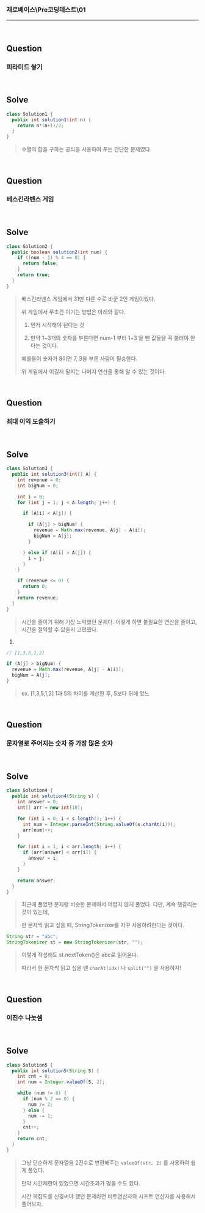 ### 제로베이스\Pre코딩테스트\01

---

<br/>

## Question

### **피라미드 쌓기**

<br/>

## Solve

```java
class Solution1 {
  public int solution1(int n) {
    return n*(n+1)/2;
  }
}
```

> 수열의 합을 구하는 공식을 사용하여 푸는 간단한 문제였다.

<br/>

## Question

### **베스킨라벤스 게임**

<br/>

## Solve

```java
class Solution2 {
  public boolean solution2(int num) {
    if ((num - 1) % 4 == 0) {
      return false;
    }
    return true;
  }
}
```

> 베스킨라벤스 게임에서 31만 다른 수로 바꾼 2인 게임이었다.
>
> 위 게임에서 무조건 이기는 방법은 아래와 같다.
>
> 1. 먼저 시작해야 된다는 것
>
> 2. 만약 1~3개의 숫자를 부른다면 num-1 부터 1+3 을 뺀 값들을 꼭 불러야 한다는 것이다.
>
> 예를들어 숫자가 8이면 7, 3을 부른 사람이 필승한다.
>
> 위 게임에서 이길지 말지는 나머지 연산을 통해 알 수 있는 것이다.

<br/>

## Question

### **최대 이익 도출하기**

<br/>

## Solve

```java
class Solution3 {
  public int solution3(int[] A) {
    int revenue = 0;
    int bigNum = 0;

    int i = 0;
    for (int j = 1; j < A.length; j++) {

      if (A[i] < A[j]) {

        if (A[j] > bigNum) {
          revenue = Math.max(revenue, A[j] - A[i]);
          bigNum = A[j];
        }

      } else if (A[i] > A[j]) {
        i = j;
      }
    }

    if (revenue <= 0) {
      return 0;
    }
    return revenue;
  }
}
```

> 시간을 줄이기 위해 가장 노력했던 문제다. 어떻게 하면 불필요한 연산을 줄이고, 시간을 절약할 수 있을지 고민했다.

1.

```java
// [1,3,5,1,2]

if (A[j] > bigNum) {
  revenue = Math.max(revenue, A[j] - A[i]);
  bigNum = A[j];
}
```

> ex. [1,3,5,1,2] 1과 5의 차이를 계산한 후, 5보다 뒤에 있느

<br/>

## Question

### **문자열로 주어지는 숫자 중 가장 많은 숫자**

<br/>

## Solve

```java
class Solution4 {
  public int solution4(String s) {
    int answer = 0;
    int[] arr = new int[10];

    for (int i = 0; i < s.length(); i++) {
      int num = Integer.parseInt(String.valueOf(s.charAt(i)));
      arr[num]++;
    }

    for (int i = 1; i < arr.length; i++) {
      if (arr[answer] < arr[i]) {
        answer = i;
      }
    }

    return answer;
  }
}
```

> 최근에 풀었던 문제랑 비슷한 문제여서 어렵지 않게 풀었다. 다만, 계속 헷갈리는 것이 있는데,
>
> 한 문자씩 읽고 싶을 때, StringTokenizer를 자꾸 사용하려한다는 것이다.

```java
String str = "abc";
StringTokenizer st = new StringTokenizer(str, "");
```

> 이렇게 작성해도 st.nextToken()은 abc로 읽어온다.
>
> 따라서 한 문자씩 읽고 싶을 땐 `charAt(idx)` 나 `split("")` 을 사용하자!

<br/>

## Question

### **이진수 나눗셈**

<br/>

## Solve

```java
class Solution5 {
  public int solution5(String S) {
    int cnt = 0;
    int num = Integer.valueOf(S, 2);

    while (num != 0) {
      if (num % 2 == 0) {
        num /= 2;
      } else {
        num -= 1;
      }
      cnt++;
    }
    return cnt;
  }
}
```

> 그냥 단순하게 문자열을 2진수로 변환해주는 `valueOf(str, 2)` 를 사용하여 쉽게 풀었다.
>
> 만약 시간제한이 있었으면 시간초과가 떴을 수도 있다.
>
> 시간 복잡도를 신경써야 했던 문제라면 비트연산자와 시프트 연산자를 사용해서 풀어보자.
